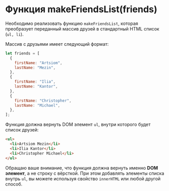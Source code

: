 # Функция makeFriendsList(friends)

Необходимо реализовать функцию `makeFriendsList`, которая преобразует переданный массив друзей в стандартный HTML список (`ul, li`).

Массив с друзьями имеет следующий формат:

```js
let friends = [
  {
    firstName: "Artsiom",
    lastName: "Mezin",
  },
  {
    firstName: "Ilia",
    lastName: "Kantor",
  },
  {
    firstName: "Christopher",
    lastName: "Michael",
  },
];
```

Функция должна вернуть DOM элемент `ul`, внутри которого будет список друзей:

```html
<ul>
  <li>Artsiom Mezin</li>
  <li>Ilia Kantor</li>
  <li>Christopher Michael</li>
</ul>
```

Обращаю ваше внимание, что функция должна вернуть именно **DOM элемент**, а не строку с вёрсткой. При этом добавлять элементы списка внутрь `ul`, вы можете используя свойство `innerHTML` или любой другой способ.
